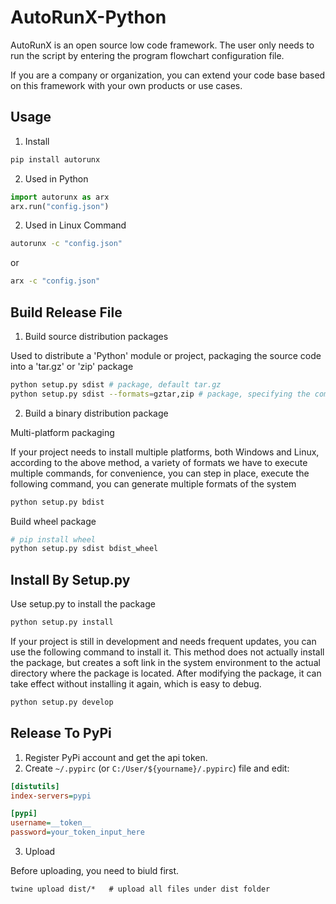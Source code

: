 # AutoRunX-Python
AutoRunX is an open source low code framework. The user only needs to run the script by entering the program flowchart configuration file.

If you are a company or organization, you can extend your code base based on this framework with your own products or use cases.


## Usage
1. Install
```sh
pip install autorunx
```

2. Used in Python
```python
import autorunx as arx
arx.run("config.json")
```

2. Used in Linux Command
```sh
autorunx -c "config.json"
```
or
```sh
arx -c "config.json"
```


## Build Release File

1. Build source distribution packages

Used to distribute a 'Python' module or project, packaging the source code into a 'tar.gz' or 'zip' package

```sh
python setup.py sdist # package, default tar.gz
python setup.py sdist --formats=gztar,zip # package, specifying the compression format
```

2. Build a binary distribution package

Multi-platform packaging

If your project needs to install multiple platforms, both Windows and Linux, according to the above method, a variety of formats we have to execute multiple commands, for convenience, you can step in place, execute the following command, you can generate multiple formats of the system

```sh
python setup.py bdist
```

Build wheel package

```sh
# pip install wheel
python setup.py sdist bdist_wheel
```

## Install By Setup.py

Use setup.py to install the package

```sh
python setup.py install
```

If your project is still in development and needs frequent updates, you can use the following command to install it. This method does not actually install the package, but creates a soft link in the system environment to the actual directory where the package is located. After modifying the package, it can take effect without installing it again, which is easy to debug.

```sh
python setup.py develop
```


## Release To PyPi

1. Register PyPi account and get the api token.
2. Create `~/.pypirc` (or `C:/User/${yourname}/.pypirc`) file and edit:
```ini
[distutils]
index-servers=pypi

[pypi]
username=__token__
password=your_token_input_here
```

3. Upload

Before uploading, you need to biuld first.

```
twine upload dist/*   # upload all files under dist folder
```








